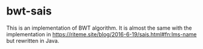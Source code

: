 # bwt-sais
This is an implementation of BWT algorithm. It is almost the same with the implementation in https://riteme.site/blog/2016-6-19/sais.html#fn:lms-name but rewritten in Java.
